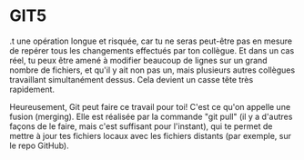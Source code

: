 # GIT5

 .t une opération longue et risquée, car tu ne seras peut-être pas en mesure de repérer tous les changements effectués par ton collègue. Et dans un cas réel, tu peux être amené à modifier beaucoup de lignes sur un grand nombre de fichiers, et qu'il y ait non pas un, mais plusieurs autres collègues travaillant simultanément dessus. Cela devient un casse tête très rapidement.

Heureusement, Git peut faire ce travail pour toi!
C'est ce qu'on appelle une fusion (merging). Elle est réalisée par la commande "git pull" (il y a d'autres façons de le faire, mais c'est suffisant pour l'instant), qui te permet de mettre à jour tes fichiers locaux avec les fichiers distants (par exemple, sur le repo GitHub).
